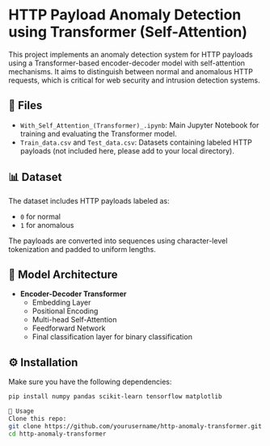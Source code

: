 # HTTP Payload Anomaly Detection using Transformer (Self-Attention)

This project implements an anomaly detection system for HTTP payloads using a Transformer-based encoder-decoder model with self-attention mechanisms. It aims to distinguish between normal and anomalous HTTP requests, which is critical for web security and intrusion detection systems.

## 📂 Files

- `With_Self_Attention_(Transformer)_.ipynb`: Main Jupyter Notebook for training and evaluating the Transformer model.
- `Train_data.csv` and `Test_data.csv`: Datasets containing labeled HTTP payloads (not included here, please add to your local directory).

## 📊 Dataset

The dataset includes HTTP payloads labeled as:
- `0` for normal
- `1` for anomalous

The payloads are converted into sequences using character-level tokenization and padded to uniform lengths.

## 🧠 Model Architecture

- **Encoder-Decoder Transformer**
  - Embedding Layer
  - Positional Encoding
  - Multi-head Self-Attention
  - Feedforward Network
  - Final classification layer for binary classification

## ⚙️ Installation

Make sure you have the following dependencies:

```bash
pip install numpy pandas scikit-learn tensorflow matplotlib

🚀 Usage
Clone this repo:
git clone https://github.com/yourusername/http-anomaly-transformer.git
cd http-anomaly-transformer
